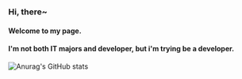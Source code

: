 ### Hi, there~
#### Welcome to my page.
#### I'm not both IT majors and developer, but i'm trying be a developer.


![Anurag's GitHub stats](https://github-readme-stats.vercel.app/api?username=Number9135&show_icons=true&theme=radical)


<!--
**Number9135/Number9135** is a ✨ _special_ ✨ repository because its `README.md` (this file) appears on your GitHub profile.

Here are some ideas to get you started:

- 🔭 I’m currently working on ...
- 🌱 I’m currently learning ...
- 👯 I’m looking to collaborate on ...
- 🤔 I’m looking for help with ...
- 💬 Ask me about ...
- 📫 How to reach me: ...
- 😄 Pronouns: ...
- ⚡ Fun fact: ...
-->
